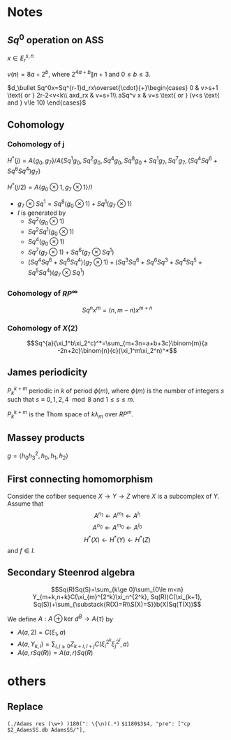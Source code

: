 # Notes
## $Sq^0$ operation on ASS
$x\in E_r^{s,n}$

$v(n)=8a+2^b$, where $2^{4a+b}\|n+1$ and $0\le b\le 3$.

$d_\bullet Sq^0x=Sq^{r-1}d_rx\overset{\cdot}{+}\begin{cases}
0 & v>s+1 \text{ or } 2r-2<v<k\\
axd_rx & v=s+1\\
aSq^v x & v=s \text{ or } (v<s \text{ and } v\le 10)
\end{cases}$

## Cohomology
### Cohomology of j
$H^*(j)=A\{g_0,g_7\}/A\{Sq^1g_0,Sq^2g_0,Sq^4g_0,Sq^8g_0+Sq^1g_7,Sq^7g_7,(Sq^4Sq^6+Sq^6Sq^4)g_7\}$

$H^*(j/2)=A\{g_0\otimes 1, g_7\otimes 1\}/I$

* $g_7\otimes Sq^1=Sq^8(g_0\otimes 1)+Sq^1(g_7\otimes 1)$
* $I$ is generated by
    * $Sq^2(g_0\otimes 1)$
    * $Sq^2Sq^1(g_0\otimes 1)$
    * $Sq^4(g_0\otimes 1)$
    * $Sq^7(g_7\otimes 1)+Sq^6(g_7\otimes Sq^1)$
    * $(Sq^4Sq^6+Sq^6Sq^4)(g_7\otimes 1) + (Sq^3Sq^6+Sq^6Sq^3+Sq^4Sq^5+Sq^5Sq^4)(g_7\otimes Sq^1)$

### Cohomology of $RP^\infty$
$$Sq^n x^m=(n,m-n)x^{m+n}$$

### Cohomology of $X\langle 2\rangle$
$$Sq^{a}(\xi_1^b\xi_2^c)^*=\sum_{m+3n=a+b+3c}\binom{m}{a -2n+2c}\binom{n}{c}(\xi_1^m\xi_2^n)^*$$

## James periodicity
$P_k^{k+m}$ periodic in $k$ of period $\phi(m)$, where $\phi(m)$ is the number of integers $s$ such that $s\equiv 0,1,2,4\mod 8$ and $1\le s\le m$.

$P_k^{k+m}$ is the Thom space of $k\lambda_m$ over $RP^m$.

## Massey products
$g=\langle h_0h_3^2,h_0,h_1,h_2\rangle$


## First connecting homomorphism
Consider the cofiber sequence $X\to Y\to Z$ where $X$ is a subcomplex of $Y$.
Assume that
$$A^{n_1}\longleftarrow A^{m_1}\longleftarrow A^{l_1}$$
$$A^{n_0}\longleftarrow A^{m_0}\longleftarrow A^{l_0}$$
$$H^*(X)\longleftarrow H^*(Y)\longleftarrow H^*(Z)$$
and $f\in I$.

## Secondary Steenrod algebra
$$Sq(R)Sq(S)=\sum_{k\ge 0}\sum_{0\le m<n} Y_{m+k,n+k}C(\xi_{m}^{2^k}\xi_n^{2^k}, Sq(R))C(\xi_{k+1}, Sq(S))+\sum_{\substack{R(X)=R\\S(X)=S}}b(X)Sq(T(X))$$

We define $A: A\oplus \mathrm{ker}~ d^B\to A\{\tau\}$ by
* $A(a, 2)=C(\xi_1, a)$
* $A(a, Y_{k,l})=\sum_{i,j\ge 0} Z_{k+i,l+j}C(\xi_i^{2^k}\xi_j^{2^l}, a)$
* $A(a, rSq(R))=A(a, r)Sq(R)$

# others
## Replace
`(./Adams res (\w+) )180(": \{\n)(.*)`
`$1180$3$4, "pre": ["cp $2_AdamsSS.db AdamsSS/"],`

